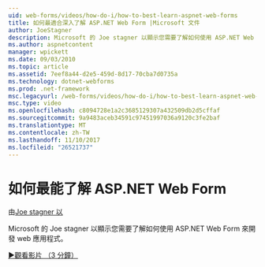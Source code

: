 ```yaml
---
uid: web-forms/videos/how-do-i/how-to-best-learn-aspnet-web-forms
title: 如何最適合深入了解 ASP.NET Web Form |Microsoft 文件
author: JoeStagner
description: Microsoft 的 Joe stagner 以顯示您需要了解如何使用 ASP.NET Web Form 來開發 web 應用程式。
ms.author: aspnetcontent
manager: wpickett
ms.date: 09/03/2010
ms.topic: article
ms.assetid: 7eef8a44-d2e5-459d-8d17-70cba7d0735a
ms.technology: dotnet-webforms
ms.prod: .net-framework
msc.legacyurl: /web-forms/videos/how-do-i/how-to-best-learn-aspnet-web-forms
msc.type: video
ms.openlocfilehash: c8094728e1a2c3685129307a432509db2d5cffaf
ms.sourcegitcommit: 9a9483aceb34591c97451997036a9120c3fe2baf
ms.translationtype: MT
ms.contentlocale: zh-TW
ms.lasthandoff: 11/10/2017
ms.locfileid: "26521737"
---
```

<a name="how-to-best-learn-aspnet-web-forms"></a>如何最能了解 ASP.NET Web Form
====================
由[Joe stagner 以](https://github.com/JoeStagner)

Microsoft 的 Joe stagner 以顯示您需要了解如何使用 ASP.NET Web Form 來開發 web 應用程式。

[&#9654;觀看影片 （3 分鐘）](https://channel9.msdn.com/Blogs/ASP-NET-Site-Videos/how-to-best-learn-aspnet-web-forms)
